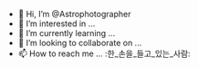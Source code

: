 - 👋 Hi, I’m @Astrophotographer
- 👀 I’m interested in ...
- 🌱 I’m currently learning ...
- 💞️ I’m looking to collaborate on ...
- 📫 How to reach me ...
 :한_손을_들고_있는_사람:

<!---
Astrophotographer/Astrophotographer is a ✨ special ✨ repository because its `README.md` (this file) appears on your GitHub profile.
You can click the Preview link to take a look at your changes.
--->
